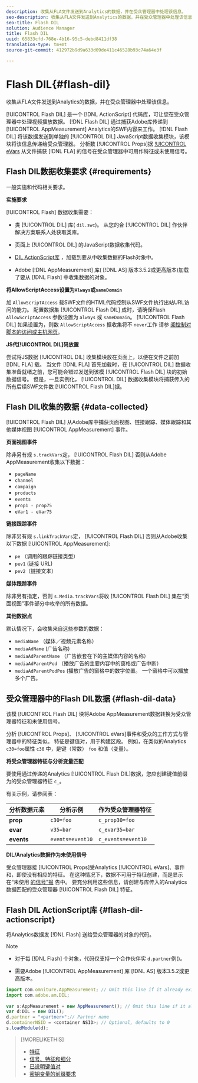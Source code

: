 ```yaml
---
description: 收集从FLA文件发送到Analytics的数据，并在受众管理器中处理该信息。
seo-description: 收集从FLA文件发送到Analytics的数据，并在受众管理器中处理该信息。
seo-title: Flash DIL
solution: Audience Manager
title: Flash DIL
uuid: 65833cfd-768e-4b16-95c5-debd8411df38
translation-type: tm+mt
source-git-commit: 412972b9d9a633d09de411c46528b93c74a64e3f

---
```



# Flash DIL{#flash-dil}

收集从FLA文件发送到Analytics的数据，并在受众管理器中处理该信息。

<!-- 

c_flash_dil_toc.xml

 -->

[!UICONTROL Flash DIL] 是一个 [!DNL ActionScript] 代码库，可让您在受众管理器中处理视频播放数据。 [!DNL Flash DIL] 通过捕获Adobe库传递到 [!UICONTROL AppMeasurement] Analytics的SWF内容来工作。 [!DNL Flash DIL] 将该数据发送到单独的 [!UICONTROL DIL] JavaScript数据收集模块，该模块将该信息传递给受众管理器。 分析数 [!UICONTROL Props]据 [!UICONTROL eVars](、事件等) 从文件捕获 [!DNL FLA] 的信号在受众管理器中可用作特征或未使用信号。

## Flash DIL数据收集要求 {#requirements}

一般实施和代码相关要求。

<!-- 

c_flash_dil_intro.xml

 -->

**实施要求**

[!UICONTROL Flash] 数据收集需要：

* 类 [!UICONTROL DIL] 库( `dil.swc`)。 从您的合 [!UICONTROL DIL] 作伙伴解决方案联系人处获取类库。

* 页面上 [!UICONTROL DIL] 的JavaScript数据收集代码。
* [DIL ActionScript库](../dil/dil-flash.md#flash-dil-actionscript) ，加载到要从中收集数据的Flash对象中。
* Adobe [!DNL AppMeasurement] 库( [!DNL AS] 版本3.5.2或更高版本)加载了要从 [!DNL Flash] 中收集数据的对象。

**将AllowScriptAccess设置为`Always`或`sameDomain`**

加 `AllowScriptAccess` 载SWF文件的HTML代码控制从SWF文件执行出站URL访问的能力。 配置数据集 [!UICONTROL Flash DIL] 成时，请确保Flash `AllowScriptAccess` 参数设置为 `always` 或 `sameDomain`。 [!UICONTROL Flash DIL] 如果设置为，则数 `AllowScriptAccess` 据收集将不 `never`工作 请参 [阅控制对脚本的访问或主机网页](https://helpx.adobe.com/flash/kb/control-access-scripts-host-web.html)。

**JS代[!UICONTROL DIL]码放置**

尝试将JS数据 [!UICONTROL DIL] 收集模块放在页面上，以便在文件之前加 [!DNL FLA] 载。 当文件 [!DNL FLA] 首先加载时，在 [!UICONTROL DIL] 数据收集准备就绪之前，您可能会错过发送到该模 [!UICONTROL Flash DIL] 块的初始数据信号。 但是，一旦实例化， [!UICONTROL DIL] 数据收集模块将捕获传入的所有后续SWF文件数 [!UICONTROL Flash DIL]据。

## Flash DIL收集的数据 {#data-collected}

[!UICONTROL Flash DIL] 从Adobe库中捕获页面视图、链接跟踪、媒体跟踪和其他媒体视图 [!UICONTROL AppMeasurement] 事件。

<!-- 

r_flash_dil_data_collected.xml

 -->

**页面视图事件**

除非另有规 `s.trackVars`定， [!UICONTROL Flash DIL] 否则从Adobe AppMeasurement收集以下数据：

* `pageName`
* `channel`
* `campaign`
* `products`
* `events`
* `prop1 - prop75`
* `eVar1 - eVar75`

**链接跟踪事件**

除非另有规 `s.linkTrackVars`定， [!UICONTROL Flash DIL] 否则从Adobe收集以下数据 [!UICONTROL AppMeasurement]:

* `pe` （调用的跟踪链接类型）
* `pev1` (链接 URL)
* `pev2`（链接文本）

**媒体跟踪事件**

除非另有指定，否则 `s.Media.trackVars`将收 [!UICONTROL Flash DIL] 集在“页面视图”事件部分中枚举的所有数据。

**其他数据点**

默认情况下，会收集来自这些参数的数据：

* `mediaName` （媒体／视频元素名称）
* `mediaAdName` (广告名称)
* `mediaAdParentName` （广告嵌套在下的主媒体内容的名称）
* `mediaAdParentPod` （播放广告的主要内容中的窗格或广告中断）
* `mediaAdParentPodPos` (播放广告的窗格中的数字位置。 一个窗格中可以播放多个广告。

## 受众管理器中的Flash DIL数据 {#flash-dil-data}

该模 [!UICONTROL Flash DIL] 块将Adobe AppMeasurement数据转换为受众管理器特征和未使用信号。

<!-- 

c_flash_dil_in_aam.xml

 -->

分析 [!UICONTROL Props]、 [!UICONTROL eVars]事件和受众的工作方式与管理器中的特征类似。 特征是键值对，用于构建区段。 例如，在类似的Analytics `c30=foo`属性 `c30` 中，是键（常数） `foo` 和值（变量）。

**将受众管理器特征与分析变量匹配**

要使用通过传递的Analytics [!UICONTROL Flash DIL]数据，您应创建键值前缀为的受众管理器特征 `c_`。

有关示例，请参阅表：

| 分析数据元素 | 分析示例 | 作为受众管理器特征 |
|---|---|---|
| **prop** | `c30=foo` | `c_prop30=foo` |
| **evar** | `v35=bar` | `c_evar35=bar` |
| **events** | `events=event10` | `c_events=event10` |

**DIL/Analytics数据作为未使用信号**

受众管理器接 [!UICONTROL Props]受Analytics [!UICONTROL eVars]、事件和，即使没有相应的特征。 在这种情况下，数据不可用于特征创建，而是显示在“未使用 [的信号”报](../reporting/dynamic-reports/unused-signals.md) 告中。 要充分利用这些信息，请创建与库传入的Analytics数据匹配的受众管理器 [!UICONTROL Flash DIL] 特征。

## Flash DIL ActionScript库 {#flash-dil-actionscript}

将Analytics数据发 [!DNL Flash] 送给受众管理器的对象的代码。

<!-- 

r_flash_dil_actionscript.xml

 -->

>[!NOTE]
>
>* 对于每 [!DNL Flash] 个对象，代码仅支持一个合作伙伴实 `d.partner`例()。
   >
   >
* 需要Adobe [!UICONTROL AppMeasurement] 库 [!DNL AS] 版本3.5.2或更高版本。


```js
import com.omniture.AppMeasurement; // Omit this line if it already exists in the code 
import com.adobe.am.DIL; 
  
var s:AppMeasurement = new AppMeasurement(); // Omit this line if it already exists in the code 
var d:DIL = new DIL(); 
d.partner = "<partner>";// Partner name 
d.containerNSID = <container NSID>; // Optional, defaults to 0 
s.loadModule(d);
```

>[!MORELIKETHIS]
>
>* [特征](../features/traits/trait-details-page.md)
>* [信号、特征和细分](../reference/signal-trait-segment.md)
>* [已说明键值对](../reference/key-value-pairs-explained.md)
>* [密钥变量的前缀要求](../features/traits/trait-variable-prefixes.md)


<!-- Victor/Vlad: Do we still need this link? It doesn't look like this content has been migrated.
>* [AppMeasurement Flash, Flex, and OSMF Implementation Guide](https://marketing.adobe.com/resources/help/en_US/sc/appmeasurement/flash/)
-->
